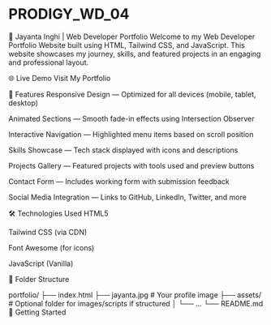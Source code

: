 # PRODIGY_WD_04
💼 Jayanta Inghi | Web Developer Portfolio
Welcome to my Web Developer Portfolio Website built using HTML, Tailwind CSS, and JavaScript. This website showcases my journey, skills, and featured projects in an engaging and professional layout.

🌐 Live Demo
Visit My Portfolio <!-- Replace `#` with your deployed link, e.g., https://jayanta.vercel.app -->

📌 Features
Responsive Design — Optimized for all devices (mobile, tablet, desktop)

Animated Sections — Smooth fade-in effects using Intersection Observer

Interactive Navigation — Highlighted menu items based on scroll position

Skills Showcase — Tech stack displayed with icons and descriptions

Projects Gallery — Featured projects with tools used and preview buttons

Contact Form — Includes working form with submission feedback

Social Media Integration — Links to GitHub, LinkedIn, Twitter, and more

🛠️ Technologies Used
HTML5

Tailwind CSS (via CDN)

Font Awesome (for icons)

JavaScript (Vanilla)

📁 Folder Structure

portfolio/
├── index.html
├── jayanta.jpg                # Your profile image
├── assets/                    # Optional folder for images/scripts if structured
│   └── ...
└── README.md
🚀 Getting Started

